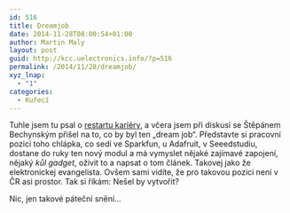 ```yaml
---
id: 516
title: Dreamjob
date: 2014-11-28T08:00:54+01:00
author: Martin Maly
layout: post
guid: http://kcc.uelectronics.info/?p=516
permalink: /2014/11/28/dreamjob/
xyz_lnap:
  - "1"
categories:
  - Kuřecí
---
```

Tuhle jsem tu psal o [restartu kariéry](http://kcc.uelectronics.info/2014/11/22/restart/ "Restart"), a včera jsem při diskusi se Štěpánem Bechynským přišel na to, co by byl ten &#8222;dream job&#8220;. Představte si pracovní pozici toho chlápka, co sedí ve Sparkfun, u Adafruit, v Seeedstudiu, dostane do ruky ten nový modul a má vymyslet nějaké zajímavé zapojení, nějaký _kůl gadget_, oživit to a napsat o tom článek. Takovej jako že elektronickej evangelista. Ovšem sami vidíte, že pro takovou pozici není v ČR asi prostor. Tak si říkám: Nešel by vytvořit?

Nic, jen takové páteční snění&#8230;
